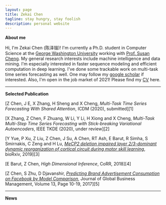 ```yaml
---
layout: page
title: Zekai Chen
tagline: stay hungry, stay foolish
description: personal website
---
```

**About me**

Hi, I'm Zekai Chen (陈泽锴)! I'm currently a Ph.D. student in Computer Science at the [George Washington University](https://www.seas.gwu.edu/) working with [Prof. Susan Cheng](https://www2.seas.gwu.edu/~cheng/). My general research interests include machine intelligence and data mining. I'm especially interested in faster sequence modeling and efficient computation in deep learning. I've done some trackable work on multi-task time series forecasting as well. One may follow my [google scholar](https://scholar.google.com/citations?hl=en&user=Fq_lCEEAAAAJ) if interested. Also, I'm open in the job market of 2021! Please find my [CV](pages/ZekaiChen_CV.pdf) here.

---
**Selected Publication**

[Z Chen, J E, X Zhang, H Sheng and X Cheng, *Multi-Task Time Series Forecasting With Shared Attention*, ICDM (2020), submitted][1]

[X Zhang, Z Chen, F Zhuang, W Li, Y Li, H Xiong and X Cheng, *Multi-Task Multi-Step Time Series Forecasting with Stick-breaking Variational Autoencoders*, IEEE TKDE (2020), under review][2]

[Y Yue, P Xu, Z Liu, Z Chen, J Su, A Chen, RT Ash, E Barut, R Simha, S Smirnakis, C Zeng and H Lu, [*MeCP2 deletion impaired layer 2/3-dominant dynamic reorganization of cortical circuit during motor skill learning*](https://www.biorxiv.org/content/biorxiv/early/2019/09/30/786822.full.pdf), bioRxiv, 2019][3]

[E Barut, Z Chen, *High Dimensional Inference*, CoRR, 2018][4]

[Z Chen, S Zhu, D Djavanshir, [*Predicting Brand Advertisement Consumption on Facebook by Model Comparison*](http://www.jgbm.org/page/2%20Reza%20Djavanshir.pdf), Journal of Global Business Management, Volume 13, Page 10-19, 2017][5]

---
**News**